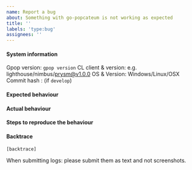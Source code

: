 ```yaml
---
name: Report a bug
about: Something with go-popcateum is not working as expected
title: ''
labels: 'type:bug'
assignees: ''
---
```


#### System information

Gpop version: `gpop version`
CL client & version: e.g. lighthouse/nimbus/prysm@v1.0.0
OS & Version: Windows/Linux/OSX
Commit hash : (if `develop`)

#### Expected behaviour


#### Actual behaviour


#### Steps to reproduce the behaviour


#### Backtrace

````
[backtrace]
````

When submitting logs: please submit them as text and not screenshots.

